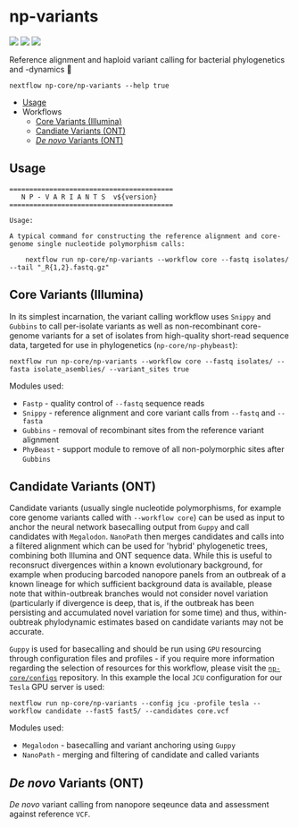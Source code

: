 # np-variants

![](https://img.shields.io/badge/lang-nextflow-41ab5d.svg)
![](https://img.shields.io/badge/version-0.1.0-addd8e.svg)
![](https://img.shields.io/badge/biorxiv-v0-f7fcb9.svg)

Reference alignment and haploid variant calling for bacterial phylogenetics and -dynamics :orangutan:

```
nextflow np-core/np-variants --help true
```

- [Usage](#usage)
- Workflows
   - [Core Variants (Illumina)](#core-variants-illumina)
   - [Candiate Variants (ONT)](#candidate-variants-ont)
   - [*De novo* Variants (ONT)](#de-novo-variants-ont)

## Usage

```
=========================================
   N P - V A R I A N T S  v${version}
=========================================

Usage:

A typical command for constructing the reference alignment and core-genome single nucleotide polymorphism calls:

    nextflow run np-core/np-variants --workflow core --fastq isolates/ --tail "_R{1,2}.fastq.gz"

```

## Core Variants (Illumina)

In its simplest incarnation, the variant calling workflow uses `Snippy` and `Gubbins` to call per-isolate variants as well as non-recombinant core-genome variants for a set of isolates from high-quality short-read sequence data, targeted for use in phylogenetics (`np-core/np-phybeast`):

```
nextflow run np-core/np-variants --workflow core --fastq isolates/ --fasta isolate_asemblies/ --variant_sites true
```

Modules used:

* `Fastp` - quality control of `--fastq` sequence reads 
* `Snippy` - reference alignment and core variant calls from `--fastq` and `--fasta`
* `Gubbins` - removal of recombinant sites from the reference variant alignment
* `PhyBeast` - support module to remove of all non-polymorphic sites after `Gubbins`

## Candidate Variants (ONT)

Candidate variants (usually single nucleotide polymorphisms, for example core genome variants called with `--workflow core`) can be used as input to anchor the neural network basecalling output from `Guppy` and call candidates with `Megalodon`. `NanoPath` then merges candidates and calls into a filtered alignment which can be used for 'hybrid' phylogenetic trees, combining both Illumina and ONT sequence data. While this is useful to reconsruct divergences within a known evolutionary background, for example when producing barcoded nanopore panels from an outbreak of a known lineage for which sufficient background data is available, please note that within-outbreak branches would not consider novel variation (particularly if divergence is deep, that is, if the outbreak has been persisting and accumulated novel variation for some time) and thus, within-oubtreak phylodynamic estimates based on candidate variants may not be accurate.

`Guppy` is used for basecalling and should be run using `GPU` resourcing through configuration files and profiles - if you require more information regarding the selection of resources for this workflow, please visit the [`np-core/configs`](https://github.com/np-core/configs) repository. In this example the local `JCU` configuration for our `Tesla` GPU server is used:

```
nextflow run np-core/np-variants --config jcu -profile tesla --workflow candidate --fast5 fast5/ --candidates core.vcf
```

Modules used:

* `Megalodon` - basecalling and variant anchoring using `Guppy`
* `NanoPath` - merging and filtering of candidate and called variants

## *De novo* Variants (ONT)

*De novo* variant calling from nanopore seqeunce data and assessment against reference `VCF`.
